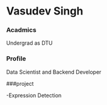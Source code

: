 # Vasudev Singh

### Acadmics

Undergrad as DTU

### Profile

Data Scientist and Backend Developer

###project

-Expression Detection
